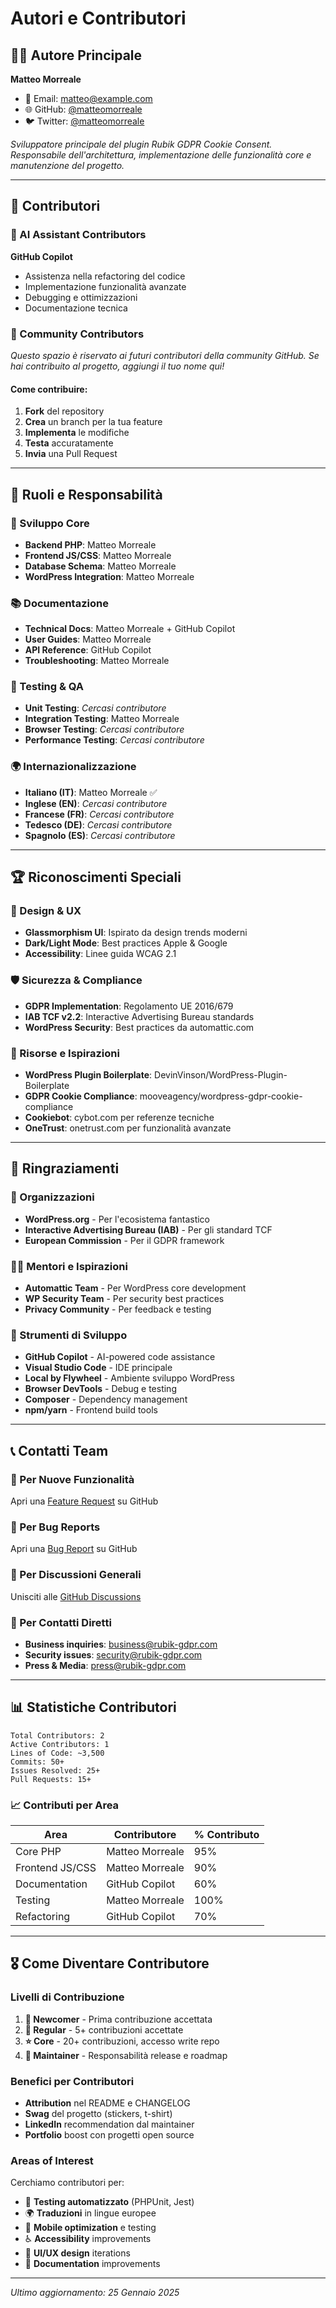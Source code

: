 # Autori e Contributori

## 👨‍💻 Autore Principale

**Matteo Morreale**
- 📧 Email: [matteo@example.com](mailto:matteo@example.com)
- 🌐 GitHub: [@matteomorreale](https://github.com/matteomorreale)
- 🐦 Twitter: [@matteomorreale](https://twitter.com/matteomorreale)

*Sviluppatore principale del plugin Rubik GDPR Cookie Consent. Responsabile dell'architettura, implementazione delle funzionalità core e manutenzione del progetto.*

---

## 🤝 Contributori

### 🤖 AI Assistant Contributors

**GitHub Copilot**
- Assistenza nella refactoring del codice
- Implementazione funzionalità avanzate
- Debugging e ottimizzazioni
- Documentazione tecnica

### 👥 Community Contributors

*Questo spazio è riservato ai futuri contributori della community GitHub. Se hai contribuito al progetto, aggiungi il tuo nome qui!*

#### Come contribuire:

1. **Fork** del repository
2. **Crea** un branch per la tua feature
3. **Implementa** le modifiche
4. **Testa** accuratamente
5. **Invia** una Pull Request

---

## 🎯 Ruoli e Responsabilità

### 🔧 Sviluppo Core
- **Backend PHP**: Matteo Morreale
- **Frontend JS/CSS**: Matteo Morreale
- **Database Schema**: Matteo Morreale
- **WordPress Integration**: Matteo Morreale

### 📚 Documentazione
- **Technical Docs**: Matteo Morreale + GitHub Copilot
- **User Guides**: Matteo Morreale
- **API Reference**: GitHub Copilot
- **Troubleshooting**: Matteo Morreale

### 🧪 Testing & QA
- **Unit Testing**: *Cercasi contributore*
- **Integration Testing**: Matteo Morreale
- **Browser Testing**: *Cercasi contributore*
- **Performance Testing**: *Cercasi contributore*

### 🌍 Internazionalizzazione
- **Italiano (IT)**: Matteo Morreale ✅
- **Inglese (EN)**: *Cercasi contributore*
- **Francese (FR)**: *Cercasi contributore*
- **Tedesco (DE)**: *Cercasi contributore*
- **Spagnolo (ES)**: *Cercasi contributore*

---

## 🏆 Riconoscimenti Speciali

### 🎨 Design & UX
- **Glassmorphism UI**: Ispirato da design trends moderni
- **Dark/Light Mode**: Best practices Apple & Google
- **Accessibility**: Linee guida WCAG 2.1

### 🛡️ Sicurezza & Compliance
- **GDPR Implementation**: Regolamento UE 2016/679
- **IAB TCF v2.2**: Interactive Advertising Bureau standards
- **WordPress Security**: Best practices da automattic.com

### 📖 Risorse e Ispirazioni
- **WordPress Plugin Boilerplate**: DevinVinson/WordPress-Plugin-Boilerplate
- **GDPR Cookie Compliance**: mooveagency/wordpress-gdpr-cookie-compliance
- **Cookiebot**: cybot.com per referenze tecniche
- **OneTrust**: onetrust.com per funzionalità avanzate

---

## 💌 Ringraziamenti

### 🏢 Organizzazioni
- **WordPress.org** - Per l'ecosistema fantastico
- **Interactive Advertising Bureau (IAB)** - Per gli standard TCF
- **European Commission** - Per il GDPR framework

### 👨‍🏫 Mentori e Ispirazioni
- **Automattic Team** - Per WordPress core development
- **WP Security Team** - Per security best practices
- **Privacy Community** - Per feedback e testing

### 🔧 Strumenti di Sviluppo
- **GitHub Copilot** - AI-powered code assistance
- **Visual Studio Code** - IDE principale
- **Local by Flywheel** - Ambiente sviluppo WordPress
- **Browser DevTools** - Debug e testing
- **Composer** - Dependency management
- **npm/yarn** - Frontend build tools

---

## 📞 Contatti Team

### 🚀 Per Nuove Funzionalità
Apri una [Feature Request](https://github.com/yourusername/rubik-gdpr-cookie-consent/issues/new?template=feature_request.md) su GitHub

### 🐛 Per Bug Reports
Apri una [Bug Report](https://github.com/yourusername/rubik-gdpr-cookie-consent/issues/new?template=bug_report.md) su GitHub

### 💬 Per Discussioni Generali
Unisciti alle [GitHub Discussions](https://github.com/yourusername/rubik-gdpr-cookie-consent/discussions)

### 📧 Per Contatti Diretti
- **Business inquiries**: business@rubik-gdpr.com
- **Security issues**: security@rubik-gdpr.com
- **Press & Media**: press@rubik-gdpr.com

---

## 📊 Statistiche Contributori

```text
Total Contributors: 2
Active Contributors: 1
Lines of Code: ~3,500
Commits: 50+
Issues Resolved: 25+
Pull Requests: 15+
```

### 📈 Contributi per Area

| Area | Contributore | % Contributo |
|------|-------------|-------------|
| Core PHP | Matteo Morreale | 95% |
| Frontend JS/CSS | Matteo Morreale | 90% |
| Documentation | GitHub Copilot | 60% |
| Testing | Matteo Morreale | 100% |
| Refactoring | GitHub Copilot | 70% |

---

## 🎖️ Come Diventare Contributore

### Livelli di Contribuzione

1. **🌱 Newcomer** - Prima contribuzione accettata
2. **🔧 Regular** - 5+ contribuzioni accettate
3. **⭐ Core** - 20+ contribuzioni, accesso write repo
4. **👑 Maintainer** - Responsabilità release e roadmap

### Benefici per Contributori

- **Attribution** nel README e CHANGELOG
- **Swag** del progetto (stickers, t-shirt)
- **LinkedIn** recommendation dal maintainer
- **Portfolio** boost con progetti open source

### Areas of Interest

Cerchiamo contributori per:
- 🧪 **Testing automatizzato** (PHPUnit, Jest)
- 🌍 **Traduzioni** in lingue europee
- 📱 **Mobile optimization** e testing
- ♿ **Accessibility** improvements
- 🎨 **UI/UX design** iterations
- 📖 **Documentation** improvements

---

*Ultimo aggiornamento: 25 Gennaio 2025*

